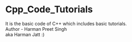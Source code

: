 # Cpp_Code_Tutorials
It is the basic code of C++ which includes basic tutorials. <br>
Author - Harman Preet Singh <br>
aka Harman Jatt :)
